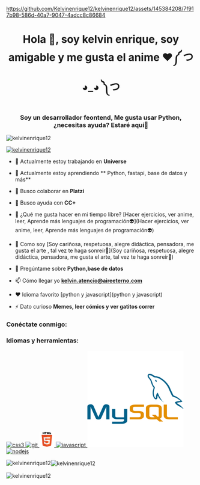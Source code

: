 https://github.com/Kelvinenrique12/kelvinenrique12/assets/145384208/7f917b98-586d-40a7-9047-4adcc8c86684
<h1 align="center">Hola 👋, soy kelvin enrique, soy amigable y me gusta el anime ❤️༼ つ ◕_◕ ༽つ</h1>
<h3 align="center">Soy un desarrollador feontend, Me gusta usar Python, ¿necesitas ayuda? Estaré aquí👾</h3>

<p align="left"> <img src="https://komarev.com/ghpvc/?username=kelvinenrique12&label=Profile%20views&color=0e75b6&style=flat" alt="kelvinenrique12 " /> </p>

<p align="left"> <a href="https://github.com/ryo-ma/github-profile-tropic"><img src="https://github- perfil-trofeo.vercel.app/?username=kelvinenrique12" alt="kelvinenrique12" /></a> </p>

- 🔭 Actualmente estoy trabajando en **Universe**

- 🌱 Actualmente estoy aprendiendo ** Python, fastapi, base de datos y más**

- 👯 Busco colaborar en **Platzi**

- 🤝 Busco ayuda con **CC+**

- 🍂 ¿Qué me gusta hacer en mi tiempo libre? [Hacer ejercicios, ver anime, leer, Aprende más lenguajes de programación👽](Hacer ejercicios, ver anime, leer, Aprende más lenguajes de programación👽)

- 👾 Como soy [Soy cariñosa, respetuosa, alegre didáctica, pensadora, me gusta el arte , tal vez te haga sonreír👾](Soy cariñosa, respetuosa, alegre didáctica, pensadora, me gusta el arte, tal vez te haga sonreír👾)

- 💬 Pregúntame sobre **Python,base de datos**

- 📫 Cómo llegar yo **kelvin.atencio@aireeterno.com**

- ❤️ Idioma favorito [python y javascript](python y javascript)

- ⚡ Dato curioso **Memes, leer cómics y ver gatitos correr**

<h3 align="left" >Conéctate conmigo:</h3>
<p align="left">
</p>

<h3 align="left">Idiomas y herramientas:</h3>
<p align="left"> <a href="https://www.w3schools.com/css/" target="_blank" rel="noreferrer"> <img src="https://raw.githubusercontent. com/devicons/devicon/master/icons/css3/css3-original-wordmark.svg" alt="css3" width="40" height="40"/> </a> <a href="https:// git-scm.com/" target="_blank" rel="noreferrer"> <img src="https://www.vectorlogo.zone/logos/git-scm/git-scm-icon.svg" alt=" git" width="40" height="40"/> </a> <a href="https://www.w3.org/html/" target="_blank" rel="noreferrer"> <img src ="https://raw.githubusercontent.com/devicons/devicon/master/icons/html5/html5-original-wordmark.svg" alt="html5" width="40" height="40"/> </a > <a href="https://developer.mozilla.org/en-US/docs/Web/JavaScript" target="_blank" rel="noreferrer"> <img src="https://raw.githubusercontent. com/devicons/devicon/master/icons/javascript/javascript-original.svg" alt="javascript" width="40" height="40"/> </a> <a href="https://www. mysql.com/" target="_blank" rel="noreferrer"> <img src="https://raw.githubusercontent.com/devicons/devicon/master/icons/mysql/mysql-original-wordmark.svg" alt ="mysql" ancho="40" alto="40"/> </a> <a href="https://nodejs.org" target="_blank" rel="noreferrer"> <img src="https ://raw.githubusercontent.com/devicons/devicon/master/icons/nodejs/nodejs-original-wordmark.svg" alt="nodejs" width="40" height="40"/> </a> </ p>

<p><img align="left" src="https://github-readme-stats.vercel.app/api/top-langs?username=kelvinenrique12&show_icons=true&locale=en&layout=compact" alt="kelvinenrique12" /></p>

<p> <img align="center" src="https://github-readme-stats.vercel.app/api?username=kelvinenrique12&show_icons=true&locale=en" alt="kelvinenrique12" /></p>

<p><img align="center" src="https://github-readme-streak-stats.herokuapp.com/?user=kelvinenrique12&" alt="kelvinenrique12" /></p >
